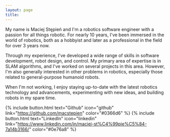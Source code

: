 ```yaml
---
layout: page
title:
---
```


My name is Maciej Stępień and I'm a robotics software engineer with a passion for all things robotic. For nearly 10 years, I've been immersed in the world of robotics, both as a hobbyist and later as a professional in the field for over 3 years now.

Through my experience, I've developed a wide range of skills in software development, robot design, and control. My primary area of expertise is in SLAM algorithms, and I've worked on several projects in this area. However, I'm also generally interested in other problems in robotics, especially those related to general-purpose humanoid robots.

When I'm not working, I enjoy staying up-to-date with the latest robotics technology and advancements, experimenting with new ideas, and building robots in my spare time.

{% include button.html text="Github" icon="github" link="https://github.com/macstepien" color="#0366d6" %}
{% include button.html text="LinkedIn" icon="linkedin" link="https://www.linkedin.com/in/maciej-st%C4%99pie%C5%84-7a14b3166/" color="#0e76a8" %}
